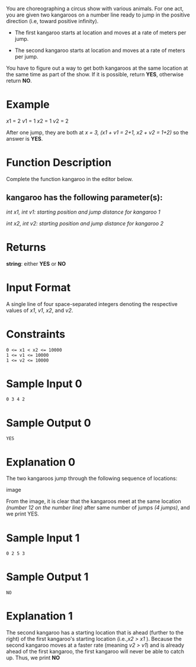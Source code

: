 You are choreographing a circus show with various animals. For one act, you are given two kangaroos on a number line ready to jump in the positive direction (i.e, toward positive infinity).

- The first kangaroo starts at location  and moves at a rate of  meters per jump.

- The second kangaroo starts at location  and moves at a rate of  meters per jump.

You have to figure out a way to get both kangaroos at the same location at the same time as part of the show. If it is possible, return **YES**, otherwise return **NO**.

# Example
*x*1 = 2
*v*1 = 1
*x*2 = 1
*v*2 = 2



After one jump, they are both at *x = 3, (x1 + v1 = 2+1, x2 + v2 = 1+2)* so the answer is **YES**.


# Function Description

Complete the function kangaroo in the editor below.


## kangaroo has the following parameter(s):

*int x1, int v1: starting position and jump distance for kangaroo 1*

*int x2, int v2: starting position and jump distance for kangaroo 2*


# Returns

**string**: either **YES** or **NO**


# Input Format

A single line of four space-separated integers denoting the respective values of *x1*, *v1*, *x2*, and *v2*.


# Constraints

    0 <= x1 < x2 <= 10000
    1 <= v1 <= 10000
    1 <= v2 <= 10000

# Sample Input 0

    0 3 4 2

# Sample Output 0

    YES

# Explanation 0

The two kangaroos jump through the following sequence of locations:

image


From the image, it is clear that the kangaroos meet at the same location *(number 12 on the number line)* after same number of jumps *(4 jumps)*, and we print YES.

# Sample Input 1

    0 2 5 3

# Sample Output 1

    NO

# Explanation 1

The second kangaroo has a starting location that is ahead (further to the right) of the first kangaroo's starting location (i.e.,*x2 > x1* ). Because the second kangaroo moves at a faster rate (meaning *v2 > v1*) and is already ahead of the first kangaroo, the first kangaroo will never be able to catch up. Thus, we print **NO**